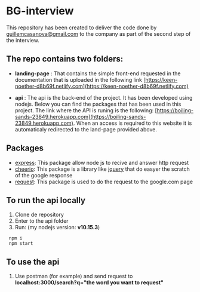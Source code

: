 # BG-interview

This repository has been created to deliver the code done by guillemcasanova@gmail.com to the company as part of the second step of the interview.

## The repo contains two folders:

- **landing-page** : That contains the simple front-end requested in the documentation that is uploaded in the following link [https://keen-noether-d8b69f.netlify.com](https://keen-noether-d8b69f.netlify.com)

- **api** : The api is the back-end of the project. It has been developed using nodejs. Below you can find the packages that has been used in this project. The link where the API is runing is the following: [https://boiling-sands-23849.herokuapp.com](https://boiling-sands-23849.herokuapp.com). When an access is required to this website it is automaticaly redirected to the land-page provided above.

## Packages

- [express](https://www.npmjs.com/package/express): This package allow node js to recive and answer http request
- [cheerio](https://www.npmjs.com/package/cheerio): This package is a library like [jquery](https://jquery.com) that do easyer the scratch of the google response
- [request](https://www.npmjs.com/package/request): This package is used to do the request to the google.com page

## To run the api locally

1. Clone de repository
2. Enter to the api folder
3. Run: (my nodejs version: **v10.15.3**)
```
 npm i
 npm start
```

## To use the api

1. Use postman (for example) and send request to **localhost:3000/search?q="the word you want to request"** 

